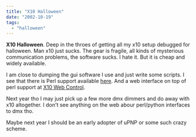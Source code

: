 ```yaml
---
title: "X10 Halloween"
date: "2002-10-19"
tags: 
  - "halloween"
---
```


**X10 Halloween**. Deep in the throes of getting all my x10 setup debugged for halloween. Man x10 just sucks. The gear is fragile, all kinds of mysterious communication problems, the software sucks. I hate it. But it is cheap and widely available.

I am close to dumping the gui software I use and just write some scripts. I see that there is Perl support available [here](http://members.aol.com/Bbirthisel/x10.d/). And a web interface on top of perl support at [X10 Web Control](http://www.homeautomationzone.com/x10-web.shtml).

Next year tho I may just pick up a few more dmx dimmers and do away with x10 altogether. I don't see anything on the web abour perl/python interfaces to dmx tho.

Maybe next year I should be an early adopter of uPNP or some such crazy scheme.
